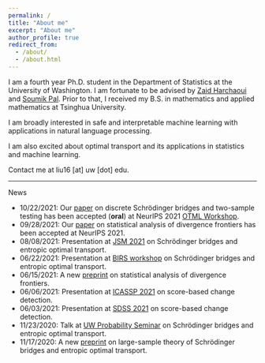 ```yaml
---
permalink: /
title: "About me"
excerpt: "About me"
author_profile: true
redirect_from:
  - /about/
  - /about.html
---
```


I am a fourth year Ph.D. student in the Department of Statistics at the University of Washington.
I am fortunate to be advised by [Zaid Harchaoui](http://faculty.washington.edu/zaid/) and [Soumik Pal](https://sites.math.washington.edu/~soumik/).
Prior to that, I received my B.S. in mathematics and applied mathematics at Tsinghua University.  

I am broadly interested in safe and interpretable machine learning with applications in natural language processing.
<!-- In particular, I have been working on developing automatic change detection algorithms to monitor learning machines. -->
I am also excited about optimal transport and its applications in statistics and machine learning.  
<!-- I have been working on safe statistical machine learning by developing automatic change detection method for machine learning algorithms to monitor their behavior. -->

Contact me at liu16 [at] uw [dot] edu.  

---  
News
* 10/22/2021: Our [paper](/files/OTML2021-eot.pdf) on discrete Schrödinger bridges and two-sample testing has been accepted (**oral**) at NeurIPS 2021 [OTML Workshop](https://otml2021.github.io/).
* 09/28/2021: Our [paper](https://arxiv.org/abs/2106.07898) on statistical analysis of divergence frontiers has been accepted at NeurIPS 2021.
* 08/08/2021: Presentation at [JSM 2021](https://ww2.amstat.org/meetings/jsm/2021/) on Schrödinger bridges and entropic optimal transport.
* 06/22/2021: Presentation at [BIRS workshop](https://workshops.birs.ca/events/21w5120/schedule) on Schrödinger bridges and entropic optimal transport.
* 06/15/2021: A new [preprint](https://arxiv.org/abs/2106.07898) on statistical analysis of divergence frontiers.
* 06/06/2021: Presentation at [ICASSP 2021](https://l.feathr.co/ICASSP/Lang-Liu) on score-based change detection.
* 06/03/2021: Presentation at [SDSS 2021](https://ww2.amstat.org/meetings/sdss/2021/) on score-based change detection.
* 11/23/2020: Talk at [UW Probability Seminar](https://math.washington.edu/events/2020-11-23/asymptotics-entropy-regularized-optimal-transport-chaos-decomposition) on Schrödinger bridges and entropic optimal transport.
* 11/17/2020: A new [preprint](https://arxiv.org/abs/2011.08963) on large-sample theory of Schrödinger bridges and entropic optimal transport.
